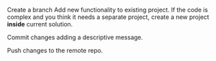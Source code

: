 Create a branch
Add new functionality to existing project.
	If the code is complex and you think it needs a separate project, create a new project **inside** current solution.

Commit changes adding a descriptive message.

Push changes to the remote repo.